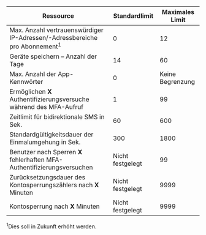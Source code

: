 Ressource|Standardlimit|Maximales Limit
---|---|---
Max. Anzahl vertrauenswürdiger IP-Adressen/-Adressbereiche</a> pro Abonnement<sup>1</sup>|0|12
Geräte speichern – Anzahl der Tage|14|60
Max. Anzahl der App-Kennwörter|0|Keine Begrenzung
Ermöglichen **X** Authentifizierungsversuche während des MFA-Aufruf|1|99
Zeitlimit für bidirektionale SMS in Sek.|60|600
Standardgültigkeitsdauer der Einmalumgehung in Sek.|300|1800
Benutzer nach Sperren **X** fehlerhaften MFA-Authentifizierungsversuchen|Nicht festgelegt|99
Zurücksetzungsdauer des Kontosperrungszählers nach **X** Minuten|Nicht festgelegt|9999
Kontosperrung nach **X** Minuten|Nicht festgelegt|9999


<sup>1</sup>Dies soll in Zukunft erhöht werden.


